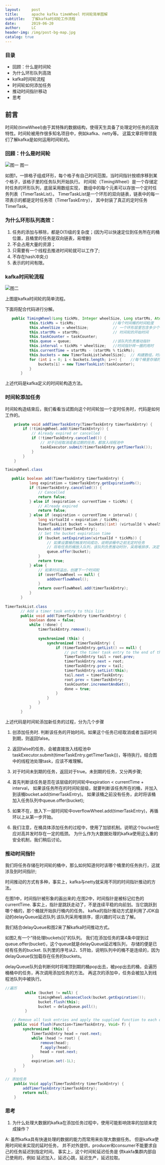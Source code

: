```yaml
---
layout:     post
title:      apache kafka timeWheel 时间轮简单图解
subtitle:   了解kafka时间轮工作流程
date:       2019-06-20
author:     LC
header-img: /img/post-bg-map.jpg
catalog: true  
---
```


### 目录
- 回顾：什么是时间轮
- 为什么环形队列高效
- kafka时间轮流程
- 时间轮如何添加任务
- 推动时间指针移动
- 思考

## 前言
时间轮(timeWheel)由于其特殊的数据结构，使得天生具备了处理定时任务的高效特性。时间轮被用作很多知名项目中，例如kafka、netty等。
这篇文章将带领我们了解kafka是如何运用时间轮的。

### 回顾：什么是时间轮

![图一](http://ws3.sinaimg.cn/large/005BYqpggy1g3rilywrkgj30vo0h80u1.jpg)
图一

如图1，一排格子组成环形，每个格子有自己时间范围，当时间指针按顺序移到某个格子，该格子里的任务队列开始执行。
时间轮（TimingWheel）是一个存储定时任务的环形队列，底层采用数组实现，
数组中的每个元素可以存放一个定时任务列表（TimerTaskList）。
TimerTaskList是一个环形的双向链表，链表中的每一项表示的都是定时任务项（TimerTaskEntry），
其中封装了真正的定时任务TimerTask。

### 为什么环形队列高效：
1. 任务的添加与移除，都是O(1)级的复杂度；(因为可以快速定位到任务所在的桶位置，且桶里的任务是双向链表，易增删)
2. 不会占用大量的资源；
3. 只需要有一个线程去推进时间轮就可以工作了;
4. 不存在hash冲突;()
5. 表示的时间有限。


### kafka时间轮流程

![图二](http://ws3.sinaimg.cn/large/005BYqpggy1g3rj31ejj8j30zw0ptdhd.jpg)


上图是kafka时间轮的简单流程。

下面将配合代码进行分解。

```java
   public TimingWheel(Long tickMs, Integer wheelSize, Long startMs, AtomicInteger taskCounter, DelayQueue<TimerTaskList> queue) {
           this.tickMs = tickMs;                 //每个时间桶的时间粒度
           this.wheelSize = wheelSize;           // 一个环形层里包含多少个时间桶
           this.startMs = startMs;               // 时间轮的开始时间
           this.taskCounter = taskCounter; 
           this.queue = queue;                   //该队列负责推动指针
           this.interval = tickMs * wheelSize;   //时间指针转一圈的用时
           this.currentTime = startMs - (startMs % tickMs);
           this.buckets = new TimerTaskList[wheelSize];  // 构建数组，时间轮的数据结构
           for (int i = 0; i < buckets.length; i++) {    //每个桶里存储的任务以链表的形式存在
               buckets[i] = new TimerTaskList(taskCounter);
           }
       }
```
上述代码是kafka定义的时间轮构造方法。

### 时间轮添加任务
时间轮构造结束后，我们看看当试图向这个时间轮加一个定时任务时，代码是如何工作的。
```java
    private void addTimerTaskEntry(TimerTaskEntry timerTaskEntry) {
        if (!timingWheel.add(timerTaskEntry)) {
            // Already expired or cancelled
            if (!timerTaskEntry.cancelled()) {
                // 对于已经取消或者过期的任务，都放入线程池中
                taskExecutor.submit(timerTaskEntry.getTimerTask());
            }
        }
    }

TimingWheel.class

   public boolean add(TimerTaskEntry timerTaskEntry) {
           long expiration = timerTaskEntry.getExpirationMs();
           if (timerTaskEntry.cancelled()) {
               // Cancelled
               return false;
           } else if (expiration < currentTime + tickMs) {
               // Already expired
               return false;
           } else if (expiration < currentTime + interval) {
               long virtualId = expiration / tickMs;
               TimerTaskList bucket = buckets[(int) (virtualId % wheelSize)];
               bucket.add(timerTaskEntry);
               // Set the bucket expiration time
               if (bucket.setExpiration(virtualId * tickMs)) {
                   // 如果设置桶的触发时间成功，说明该桶中之前无定时任务
                   // 将有任务的桶放入队列，该队列负责推动时针，采用堆排序，决定何时触某个桶
                   queue.offer(bucket);
               }
               return true;
           } else {
               // 如果时间溢出，创建下一个时间轮
               if (overflowWheel == null) {
                   addOverflowWheel();
               }
               return overflowWheel.add(timerTaskEntry);
           }
       } 
       
TimerTaskList.class       
       // Add a timer task entry to this list
       public void add(TimerTaskEntry timerTaskEntry) {
           boolean done = false;
           while (!done) {
               timerTaskEntry.remove();
   
               synchronized (this) {
                   synchronized (timerTaskEntry) {
                       if (timerTaskEntry.getList() == null) {
                           // put the timer task entry to the end of the list. (root.prev points to the tail entry)
                           TimerTaskEntry tail = root.prev;
                           timerTaskEntry.next = root;
                           timerTaskEntry.prev = tail;
                           timerTaskEntry.setList(this);
                           tail.next = timerTaskEntry;
                           root.prev = timerTaskEntry;
                           taskCounter.incrementAndGet();
                           done = true;
                       }
                   }
               }
           }
       }
```
上述代码是时间轮添加新任务的过程，分为几个步骤

1. 创添加任务时.
  判断该任务的开始时间。如果这个任务已经取消或者当前时间到期，则返回false。
  
2. 返回false的任务，会被直接放入线程池中taskExecutor.submit(timerTaskEntry.getTimerTask())，等待执行。结合图中的线程池处理task，应该不难理解。

3. 对于时间未到期的任务，返回对于true。未到期的任务，又分两步骤;

4. 首先判断该任务是否在该层级的时间轮中expiration < currentTime + interval，
如果该任务所在的时间轮层级，就要判断该任务所在的桶，并加入到该桶bucket.add(timerTaskEntry)。
   如果该桶之前没有任务，此时将该桶加入任务队列中queue.offer(bucket);

5. 如果不在，放入下一层时间轮中overflowWheel.add(timerTaskEntry)，再循环以上从第一步开始。

6. 我们注意，在桶具体添加任务的过程中，使用了加锁机制。说明这个bucket在应对高并发时存在一定的瓶颈。
为什么作为大数据处理的kafka使用这么重的安全机制，我们稍后讨论。

### 推动时间指针
我们将任务存储在时间轮的桶中，那么如何知道何时该哪个桶里的任务执行，这就涉及到时间指针;

时间推动的方式有多种，事实上，kafka与netty就采用不同的时间指针推动的方法。

在图1中，时间指针被形象的画出来的;在图2中，时间指针是被标记红色的currentTime.
事实上，指针是跳跃走动了，不是连续平稳的向前划。当它跳跃到哪个桶的，那个桶就开始执行桶内的任务。
kafka的指针推动方式是利用了JDK自动的delayQueue延迟队列.该队列采用堆排序，感兴趣的可以去了解。

我们结合delayQueue和图2来了解kafka时间推动方式。

如图2,有一个“待处理buckets[i]”的队列。
我们在添加任务的第4条中提到过queue.offer(bucket)，这个queue就是delayQueue延迟堆队列，
存储的便是已经有任务的bucket.
队列里的序号从2、5开始，说明队列中的桶不是连续的，因为delayQueue仅加载存在任务的buckets。

delayQueue队列会判断何时将堆顶到期的桶pop出去，被pop出去的桶，会遍历桶桶中的任务，再次调用添加任务的方法。
再这次的添加中，任务会被加入到线程池队列中被执行。
```java
//遍历
         while (bucket != null) {
               timingWheel.advanceClock(bucket.getExpiration());
               bucket.flush(this);
               bucket = delayQueue.poll();
         }

   // Remove all task entries and apply the supplied function to each of them
    public void flush(Function<TimerTaskEntry, Void> f) {
        synchronized (this) {
            TimerTaskEntry head = root.next;
            while (head != root) {
                remove(head);
                f.apply(head);
                head = root.next;
            }
            expiration.set(-1L);
        }
    }

// 添加任务
    public Void apply(TimerTaskEntry timerTaskEntry) {
        addTimerTaskEntry(timerTaskEntry);
        return null;
    }
```

### 思考
1. 为什么处理大数据的kafka在添加任务过程中，使用可能影响效率的加锁来完成操作？

 A: 虽然kafka具有快速处理的数据的能力而常用来处理大数据任务。 但是kafka使用时间轮来实现的延时任务，
并不对外提供，producer和consumer不能要求自己的任务延迟到指定时间。 事实上，这个时间轮延迟任务是
供kakfa集群内部自己使用的，例如 延迟加入，延迟心跳，延迟生产，延迟拉取。

